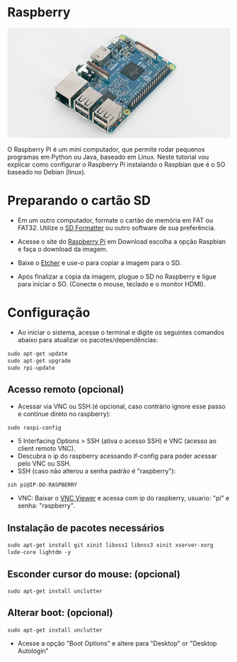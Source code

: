 # Raspberry
 
  ![Raspberry](/img/raspberry3.png?raw=true "Raspberry")

 O Raspberry Pi é um mini computador, que permite rodar pequenos programas em Python ou Java, baseado em Linux. Neste tutorial vou explicar como configurar o Raspberry Pi instalando o Raspbian que é o SO baseado no Debian (linux).

 # Preparando o cartão SD

- Em um outro computador, formate o cartão de memória em FAT ou FAT32. Utilize o [SD Formatter](https://www.sdcard.org/downloads/formatter/) ou outro software de sua preferência.

- Acesse o site do [Raspberry Pi](www.raspberrypi.org) em Download escolha a opção Raspbian e faça o download da imagem.

- Baixe o [Etcher](https://www.balena.io/etcher/) e use-o para copiar a imagem para o SD.

- Após finalizar a copia da imagem, plugue o SD no Raspberry e ligue para iniciar o SO. (Conecte o mouse, teclado e o monitor HDMI).

# Configuração

- Ao iniciar o sistema, acesse o terminal e digite os seguintes comandos abaixo para atualizar os pacotes/dependências:

```
sudo apt-get update
sudo apt-get upgrade
sudo rpi-update
```

## Acesso remoto (opcional)
- Acessar via VNC ou SSH (é opcional, caso contrário ignore esse passo e continue direto no raspberry):
```
sudo raspi-config
```
- 5 Interfacing Options > SSH (ativa o acesso SSH) e VNC (acesso ao client remoto VNC).
- Descubra o ip do raspberry acessando if-config para poder acessar pelo VNC ou SSH.
- SSH (caso não alterou a senha padrão é "raspberry"):
```
ssh pi@IP-DO-RASPBERRY
```
- VNC: Baixar o [VNC Viewer](https://www.realvnc.com/pt/connect/download/viewer/) e acessa com ip do raspberry, usuario: "pi" e senha: "raspberry".

## Instalação de pacotes necessários
```
sudo apt-get install git xinit libxss1 libnss3 xinit xserver-xorg lxde-core lightdm -y
```

## Esconder cursor do mouse: (opcional)
```
sudo apt-get install unclutter
```

## Alterar boot: (opcional)
```
sudo apt-get install unclutter
```
- Acesse a opção "Boot Options" e altere para "Desktop" or "Desktop Autologin"